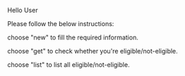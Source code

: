 Hello User

Please follow the below instructions:

choose "new" to fill the required information.

choose "get" to check whether you're eligible/not-eligible.

choose "list" to list all eligible/not-eligible. 
